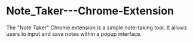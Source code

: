 # Note_Taker---Chrome-Extension
The "Note Taker" Chrome extension is a simple note-taking tool. It allows users to input and save notes within a popup interface.
